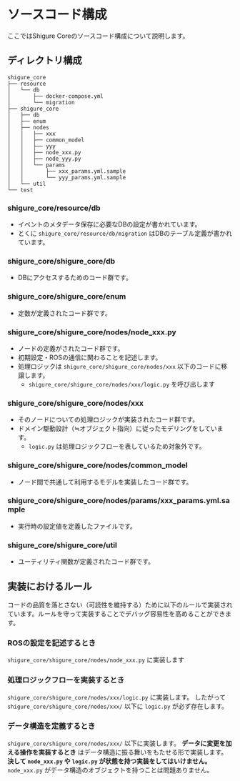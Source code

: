 # ソースコード構成
ここではShigure Coreのソースコード構成について説明します。

## ディレクトリ構成
```
shigure_core
├── resource
│   └── db
│       ├── docker-compose.yml
│       └── migration
├── shigure_core
│   ├── db
│   ├── enum
│   ├── nodes
│   │   ├── xxx
│   │   ├── common_model
│   │   ├── yyy
│   │   ├── node_xxx.py
│   │   ├── node_yyy.py
│   │   └── params
│   │       ├── xxx_params.yml.sample
│   │       └── yyy_params.yml.sample
│   └── util
└── test
```

### shigure_core/resource/db
* イベントのメタデータ保存に必要なDBの設定が書かれています。
* とくに `shigure_core/resource/db/migration` はDBのテーブル定義が書かれています。

### shigure_core/shigure_core/db
* DBにアクセスするためのコード群です。

### shigure_core/shigure_core/enum
* 定数が定義されたコード群です。

### shigure_core/shigure_core/nodes/node_xxx.py
* ノードの定義がされたコード群です。
* 初期設定・ROSの通信に関わることを記述します。
* 処理ロジックは `shigure_core/shigure_core/nodes/xxx` 以下のコードに移譲します。
    * `shigure_core/shigure_core/nodes/xxx/logic.py` を呼び出します

### shigure_core/shigure_core/nodes/xxx
* そのノードについての処理ロジックが実装されたコード群です。
* ドメイン駆動設計（≒オブジェクト指向）に従ったモデリングをしています。
    * `logic.py` は処理ロジックフローを表しているため対象外です。

### shigure_core/shigure_core/nodes/common_model
* ノード間で共通して利用するモデルを実装したコード群です。

### shigure_core/shigure_core/nodes/params/xxx_params.yml.sample
* 実行時の設定値を定義したファイルです。

### shigure_core/shigure_core/util
* ユーティリティ関数が定義されたコード群です。

## 実装におけるルール
コードの品質を落とさない（可読性を維持する）ために以下のルールで実装されています。ルールを守って実装することでデバッグ容易性を高めることができます。

### ROSの設定を記述するとき
`shigure_core/shigure_core/nodes/node_xxx.py` に実装します

### 処理ロジックフローを実装するとき
`shigure_core/shigure_core/nodes/xxx/logic.py` に実装します。
したがって `shigure_core/shigure_core/nodes/xxx/` 以下に `logic.py` が必ず存在します。

### データ構造を定義するとき
`shigure_core/shigure_core/nodes/xxx/` 以下に実装します。
**データに変更を加える操作を実装するとき** はデータ構造に振る舞いをもたせる形で実装します。
**決して `node_xxx.py` や `logic.py` が状態を持つ実装をしてはいけません。**
`node_xxx.py` がデータ構造のオブジェクトを持つことは問題ありません。

